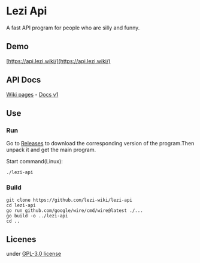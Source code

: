 # Lezi Api

A fast API program for people who are silly and funny.

## Demo

[https://api.lezi.wiki/](https://api.lezi.wiki/)

## API Docs

[Wiki pages](https://github.com/lezi-wiki/lezi-api/wiki) - [Docs v1](https://github.com/lezi-wiki/lezi-api/wiki/LeziAPI-Docs-v1)

## Use

### Run

Go to [Releases](https://github.com/lezi-wiki/lezi-api/releases) to download the corresponding version of the program.Then unpack it and get the main program.

Start command(Linux):

```shell
./lezi-api
```

### Build

```shell
git clone https://github.com/lezi-wiki/lezi-api
cd lezi-api
go run github.com/google/wire/cmd/wire@latest ./...
go build -o ../lezi-api
cd ..
```

## Licenes

under [GPL-3.0 license](https://github.com/lezi-wiki/lezi-api/blob/master/LICENSE)
